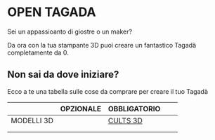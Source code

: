 # OPEN TAGADA
<p> Sei un appassioanto di giostre o un maker? </p>
<p> Da ora con la tua stampante 3D puoi creare un fantastico Tagadà completamente da 0. </p>

## Non sai da dove iniziare? 
<p> Ecco a te una tabella sulle cose da comprare per creare il tuo Tagadà </p>

|            | OPZIONALE | OBBLIGATORIO |   |   |
|------------|-----------|--------------|---|---|
| MODELLI 3D |           |   [CULTS 3D](https://cults3d.com/denilson_p)   |   |   |
|            |           |              |   |   |
|            |           |              |   |   |